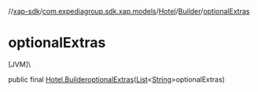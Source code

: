 //[xap-sdk](../../../../index.md)/[com.expediagroup.sdk.xap.models](../../index.md)/[Hotel](../index.md)/[Builder](index.md)/[optionalExtras](optional-extras.md)

# optionalExtras

[JVM]\

public final [Hotel.Builder](index.md)[optionalExtras](optional-extras.md)([List](https://docs.oracle.com/javase/8/docs/api/java/util/List.html)&lt;[String](https://docs.oracle.com/javase/8/docs/api/java/lang/String.html)&gt;optionalExtras)

